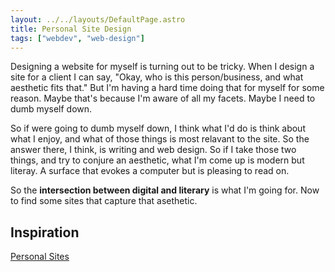 ```yaml
---
layout: ../../layouts/DefaultPage.astro
title: Personal Site Design
tags: ["webdev", "web-design"]
---
```


Designing a website for myself is turning out to be tricky. When I design a site for a client I can say, "Okay, who is this person/business, and what aesthetic fits that." But I'm having a hard time doing that for myself for some reason. Maybe that's because I'm aware of all my facets. Maybe I need to dumb myself down.

So if were going to dumb myself down, I think what I'd do is think about what I enjoy, and what of those things is most relavant to the site. So the answer there, I think, is writing and web design. So if I take those two things, and try to conjure an aesthetic, what I'm come up is modern but literay. A surface that evokes a computer but is pleasing to read on.

So the **intersection between digital and literary** is what I'm going for. Now to find some sites that capture that asethetic.

## Inspiration

[Personal Sites](https://personalsit.es)
